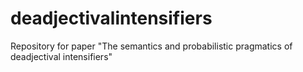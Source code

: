 # deadjectivalintensifiers
Repository for paper "The semantics and probabilistic pragmatics of deadjectival intensifiers"

